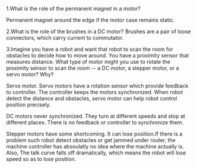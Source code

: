 1.What is the role of the permanent magnet in a motor?

Permanent magnet around the edge if the motor case remains static.

2.What is the role of the brushes in a DC motor?
Brushes are a pair of loose connectors, which carry current to commutator.

3.Imagine you have a robot and want that robot to scan the room for obstacles to decide how to move around. You have a proximity sensor that measures distance. What type of motor might you use to rotate the proximity sensor to scan the room -- a DC motor, a stepper motor, or a servo motor? Why?

Servo motor. Servo motors have a rotation sensor which provide feedback to controller. The controller keeps the motors synchronized. When robot detect the distance and obstacles, servo motor can help robot control position precisely. 


DC motors never synchronized. They turn at different speeds and stop at different places. There is no feedback or controller to synchronize them.

Stepper motors have some shortcoming. It can lose position.If there is a problem such robot detect obstacles or get jammed under router, the machine controller has absoulatly no idea where the machine actually is. Also, The talk curve falls off dramatically, which means the robot will lose speed so as to lose position. 
